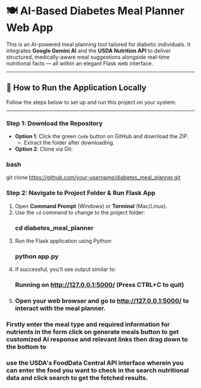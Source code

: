 # 🍽️ AI-Based Diabetes Meal Planner Web App

This is an AI-powered meal planning tool tailored for diabetic individuals. It integrates **Google Gemini AI** and the **USDA Nutrition API** to deliver structured, 
medically-aware meal suggestions alongside real-time nutritional facts — all within an elegant Flask web interface.

---

## 🚀 How to Run the Application Locally

Follow the steps below to set up and run this project on your system:

---

### Step 1: Download the Repository

- **Option 1**: Click the green `Code` button on GitHub and download the ZIP.
  - Extract the folder after downloading.
- **Option 2**: Clone via Git:
### bash
git clone https://github.com/your-username/diabetes_meal_planner.git
### Step 2: Navigate to Project Folder & Run Flask App

1. Open **Command Prompt** (Windows) or **Terminal** (Mac/Linux).
2. Use the `cd` command to change to the project folder:
   ### cd diabetes_meal_planner
3. Run the Flask application using Python:
   ### python app.py
4. If successful, you'll see output similar to:
   ### Running on http://127.0.0.1:5000/ (Press CTRL+C to quit)
5. ### Open your web browser and go to http://127.0.0.1:5000/ to interact with the meal planner.
### Firstly enter the meal type and required information for nutrients in the form click on generate meals button to get customized AI response and relevant links then drag down to the bottom to
### use the USDA's FoodData Central API interface wherein you can enter the food you want to check in the search nutritional data and click search to get the fetched results.



